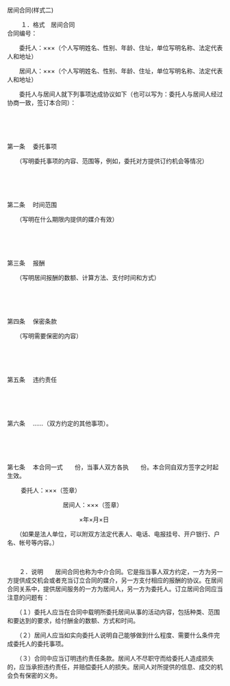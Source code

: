 



居间合同(样式二)



 

　　 １．格式　居间合同　　　　　　　　　　　　　　　　　　　　　　　　　　合同编号：

　　委托人：×××（个人写明姓名、性别、年龄、住址，单位写明名称、法定代表人和地址）

　　居间人：×××（个人写明姓名、性别、年龄、住址，单位写明名称、法定代表人和地址）

　　委托人与居间人就下列事项达成协议如下（也可以写为：委托人与居间人经过协商一致，签订本合同）：

　　

　　

第一条
　委托事项

　　（写明委托事项的内容、范围等，例如，委托对方提供订约机会等情况）

　　

　　

第二条
　时间范围

　　（写明在什么期限内提供的媒介有效）

　　

　　

第三条
　报酬

　　（写明居间报酬的数额、计算方法、支付时间和方式）

　　

　　

第四条
　保密条款

　　（写明需要保密的内容）

　　

　　

第五条
　违约责任

　　

　　

第六条
　……（双方约定的其他事项）。

　　

　　

第七条
　本合同一式　　份，当事人双方各执　　份。本合同自双方签字之时起生效。　　　　　　　　　　　　

　　 委托人：×××（签章）

　　　　　　　　　 居间人：×××（签章）

　　　　　　　　　　　　×年×月×日

　　（如果是法人单位，可以附双方法定代表人、电话、电报挂号、开户银行、户名、帐号等内容。）　　　　　　　　　　　　　　　　

　　

　　２．说明　　居间合同也称为中介合同。它是指当事人双方约定，一方为另一方提供成交机会或者充当订立合同的媒介，另一方支付相应的报酬的协议。在居间合同关系中，提供居间服务的一方为居间人，另一方为委托人。订立居间合同应当注意的问题有：

　　（１）委托人应当在合同中载明所委托居间从事的活动内容，包括种类、范围和要达到的要求，给付酬金的数额、方式和时间。

　　（２）居间人应当如实向委托人说明自己能够做到什么程度、需要什么条件完成委托人的委托事项。

　　（３）合同中应当订明违约责任条款。居间人不尽职守而给委托人造成损失的，应当承担违约责任，并赔偿委托人的损失。居间人对所提供的信息、成交的机会负有保密的义务。